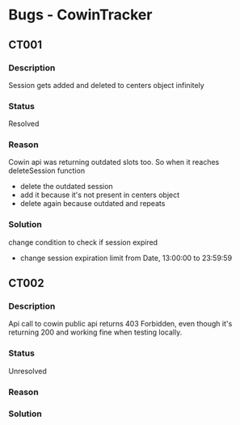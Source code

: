 # Bugs - CowinTracker

## CT001
### Description 
Session gets added and deleted to centers object infinitely
### Status 
Resolved
### Reason 
Cowin api was returning outdated slots too. So when it reaches deleteSession function
 + delete the outdated session
 + add it because it's not present in centers object
 + delete again because outdated and repeats
 ### Solution 
 change condition to check if session expired
 + change session expiration limit from Date, 13:00:00 to 23:59:59

## CT002
### Description 
Api call to cowin public api returns 403 Forbidden, even though it's returning 200 and working fine when testing locally.
### Status 
Unresolved
### Reason 
### Solution